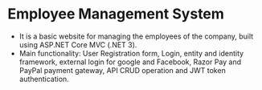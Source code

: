# Employee Management System
- It is a basic website for managing the employees of the company, built using ASP.NET Core MVC (.NET 3).
- Main functionality: User Registration form, Login, entity and identity framework, external login for google and Facebook, Razor Pay and PayPal payment gateway, API CRUD operation and JWT token authentication.
